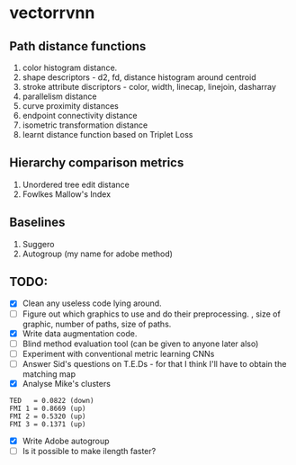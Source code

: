 # vectorrvnn

## Path distance functions

1. color histogram distance.
2. shape descriptors - d2, fd, distance histogram around centroid
3. stroke attribute discriptors - color, width, linecap, linejoin, dasharray
4. parallelism distance
5. curve proximity distances 
6. endpoint connectivity distance
7. isometric transformation distance
8. learnt distance function based on Triplet Loss

## Hierarchy comparison metrics

1. Unordered tree edit distance
2. Fowlkes Mallow's Index

## Baselines

1. Suggero
2. Autogroup (my name for adobe method)

## TODO: 

- [x] Clean any useless code lying around. 
- [ ] Figure out which graphics to use and do their preprocessing. <switch>, size of graphic, number of paths, size of paths.
- [x] Write data augmentation code.
- [ ] Blind method evaluation tool (can be given to anyone later also)
- [ ] Experiment with conventional metric learning CNNs
- [ ] Answer Sid's questions on T.E.Ds - for that I think I'll have to obtain the matching map 
- [x] Analyse Mike's clusters
```
TED   = 0.0822 (down)
FMI 1 = 0.8669 (up) 
FMI 2 = 0.5320 (up)
FMI 3 = 0.1371 (up)
```
- [x] Write Adobe autogroup
- [ ] Is it possible to make ilength faster?
